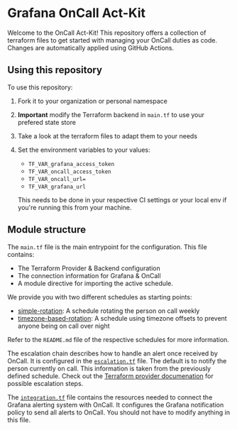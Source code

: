 # Grafana OnCall Act-Kit

Welcome to the OnCall Act-Kit! This repository offers a collection of terraform
files to get started with managing your OnCall duties as code. Changes are
automatically applied using GitHub Actions.

## Using this repository
To use this repository:

1. Fork it to your organization or personal namespace
1. **Important** modify the Terraform backend in `main.tf` to use your prefered state store
1. Take a look at the terraform files to adapt them to your needs
1. Set the environment variables to your values:
    + `TF_VAR_grafana_access_token`
    + `TF_VAR_oncall_access_token`
    + `TF_VAR_oncall_url=`
    + `TF_VAR_grafana_url`

    This needs to be done in your respective CI settings or your local env if
    you're running this from your machine.

## Module structure

The `main.tf` file is the main entrypoint for the configuration.
This file contains:

* The Terraform Provider & Backend configuration
* The connection information for Grafana & OnCall
* A module directive for importing the active schedule.

We provide you with two different schedules as starting points:
* [simple-rotation](./schedules/simple-rotation): A schedule rotating the person on call weekly
* [timezone-based-rotation](./schedules/timezone-based-rotation): A schedule using timezone offsets to prevent anyone being on call over night

Refer to the `README.md` file of the respective schedules for more information.

The escalation chain describes how to handle an alert once received by OnCall.
It is configured in the [`escalation.tf`](./escalation.tf) file.
The default is to notify the person currently on call.
This information is taken from the previously defined schedule.
Check out the [Terraform provider documenation](https://registry.terraform.io/providers/grafana/grafana/latest/docs/resources/oncall_escalation) for possible escalation steps.

The [`integration.tf`](./integration.tf) file contains the resources needed to connect the Grafana alerting system with OnCall.
It configures the Grafana notification policy to send all alerts to OnCall.
You should not have to modify anything in this file.
